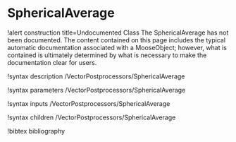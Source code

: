 <!-- MOOSE Documentation Stub: Remove this when content is added. -->

# SphericalAverage

!alert construction title=Undocumented Class
The SphericalAverage has not been documented. The content contained on this page includes the
typical automatic documentation associated with a MooseObject; however, what is contained is
ultimately determined by what is necessary to make the documentation clear for users.

!syntax description /VectorPostprocessors/SphericalAverage

!syntax parameters /VectorPostprocessors/SphericalAverage

!syntax inputs /VectorPostprocessors/SphericalAverage

!syntax children /VectorPostprocessors/SphericalAverage

!bibtex bibliography
